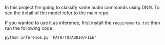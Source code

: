 In this project I'm going to classify some audio commands using DNN.
To see the detail of the model refer to the main repo.

If you wanted to use it as inference, first install the `requirements.txt` then run the following code : 
```
python inference.py 'PATH/TO/AUDIO/FILE'
```
